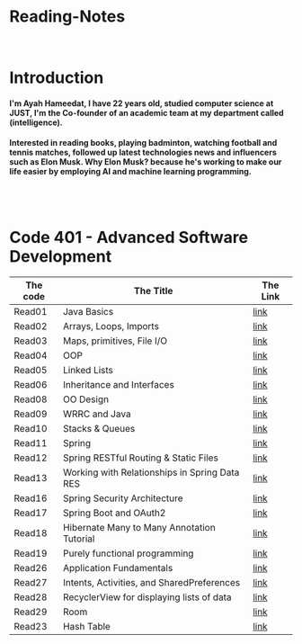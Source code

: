 # Reading-Notes

<br>

# Introduction
#### I'm Ayah Hameedat, I have 22 years old, studied computer science at JUST, I'm the Co-founder of an academic team at my department called (intelligence).

#### Interested in reading books, playing badminton, watching football and tennis matches, followed up latest technologies news and influencers such as Elon Musk. Why Elon Musk? because he's working to make our life easier by employing AI and machine learning programming.

<br>
<br>

# **Code 401 - Advanced Software Development**

The code | The Title | The Link
------ | ------|------
Read01 | Java Basics | [link](https://ayahhameedat.github.io/reading-notes/Read01)
Read02 | Arrays, Loops, Imports | [link](https://ayahhameedat.github.io/reading-notes/Read02)
Read03 | Maps, primitives, File I/O | [link](https://ayahhameedat.github.io/reading-notes/Read03)
Read04 | OOP | [link](https://ayahhameedat.github.io/reading-notes/Read04)
Read05 | Linked Lists | [link](https://ayahhameedat.github.io/reading-notes/Read05)
Read06 | Inheritance and Interfaces |[link](https://ayahhameedat.github.io/reading-notes/Read06)
Read08 | OO Design |[link](https://ayahhameedat.github.io/reading-notes/Read08)
Read09 | WRRC and Java |[link](https://ayahhameedat.github.io/reading-notes/Read09)
Read10 | Stacks & Queues |[link](https://ayahhameedat.github.io/reading-notes/Read10)
Read11 | Spring |[link](https://ayahhameedat.github.io/reading-notes/Read11)
Read12 | Spring RESTful Routing & Static Files |[link](https://ayahhameedat.github.io/reading-notes/Read12)
Read13 | Working with Relationships in Spring Data RES |[link](https://ayahhameedat.github.io/reading-notes/Read13)
Read16 | Spring Security Architecture |[link](https://ayahhameedat.github.io/reading-notes/Read16)
Read17 | Spring Boot and OAuth2 |[link](https://ayahhameedat.github.io/reading-notes/Read17)
Read18 | Hibernate Many to Many Annotation Tutorial |[link](https://ayahhameedat.github.io/reading-notes/Read18)
Read19 | Purely functional programming |[link](https://ayahhameedat.github.io/reading-notes/Read19)
Read26 | Application Fundamentals |[link](https://ayahhameedat.github.io/reading-notes/Read26)
Read27 | Intents, Activities, and SharedPreferences |[link](https://ayahhameedat.github.io/reading-notes/Read27)
Read28 | RecyclerView for displaying lists of data |[link](https://ayahhameedat.github.io/reading-notes/Read28)
Read29 | Room |[link](https://ayahhameedat.github.io/reading-notes/Read29)
Read23 | Hash Table |[link](https://ayahhameedat.github.io/reading-notes/Read30)


